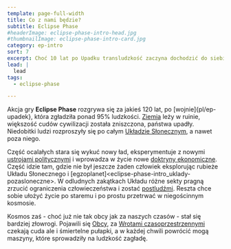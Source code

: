 ```yaml
---
template: page-full-width
title: Co z nami będzie?
subtitle: Eclipse Phase
#headerImage: eclipse-phase-intro-head.jpg
#thumbnailImage: eclipse-phase-intro-card.jpg
category: ep-intro
sort: 7
excerpt: Choć 10 lat po Upadku transludzkość zaczyna dochodzić do siebie, w cieniu wciąż czyhają na nią zagrożenia egzystencjalne
lead: |
  lead
tags:
  - eclipse-phase

---
```

Akcja gry **Eclipse Phase** rozgrywa się za jakieś 120 lat, po [wojnie]{pl/ep-upadek}, która zgładziła ponad 95% ludzkości. [Ziemia](Ziemia.md) leży w ruinie, większość cudów cywilizacji została zniszczona, państwa upadły. Niedobitki ludzi rozproszyły się po całym [Układzie Słonecznym](Atlas.md"), a nawet poza niego.

Część ocalałych stara się wykuć nowy ład, eksperymentuje z nowymi [ustrojami politycznymi](Encyklopedia/Bloki-polityczne.md) i wprowadza w życie nowe [doktryny ekonomiczne](Encyklopedia/Ekonomie.md). Część idzie tam, gdzie nie był jeszcze żaden człowiek eksplorując rubieże Układu Słonecznego i [egzoplanet]<eclipse-phase-intro_uklady-pozasloneczne>. W odludnych zakątkach Układu różne sekty pragną zrzucić ograniczenia człowieczeństwa i zostać [postludźmi](Encyklopedia/Postludzie.md). Reszta chce sobie ułożyć życie po staremu i po prostu przetrwać w niegościnnym kosmosie.

Kosmos zaś - choć już nie tak obcy jak za naszych czasów - stał się bardziej złowrogi. Pojawili się [Obcy](Encyklopedia/Faktorzy.md), za [Wrotami czasoprzestrzennymi](Encyklopedia/Wrota-pandoriańskie) czekają cuda ale i śmiertelne pułapki, a w każdej chwili powrócić mogą maszyny, które sprowadziły na ludzkość zagładę.
